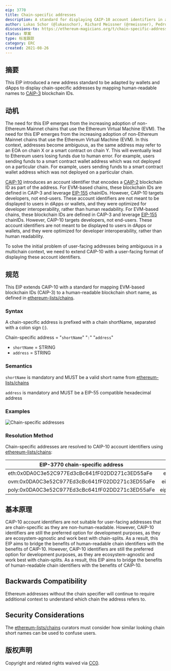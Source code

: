 ```yaml
---
eip: 3770
title: Chain-specific addresses
description: A standard for displaying CAIP-10 account identifiers in a human readable format
author: Lukas Schor (@lukasschor), Richard Meissner (@rmeissner), Pedro Gomes (@pedrouid), ligi <ligi@ligi.de>
discussions-to: https://ethereum-magicians.org/t/chain-specific-addresses/6449
status: 草案
type: 标准跟踪
category: ERC
created: 2021-08-26
---
```


## 摘要
This EIP introduced a new address standard to be adapted by wallets and dApps to display chain-specific addresses by mapping human-readable names to [CAIP-3](https://github.com/ChainAgnostic/CAIPs/blob/master/CAIPs/caip-3.md) blockchain IDs.

## 动机
The need for this EIP emerges from the increasing adoption of non-Ethereum Mainnet chains that use the Ethereum Virtual Machine (EVM). The need for this EIP emerges from the increasing adoption of non-Ethereum Mainnet chains that use the Ethereum Virtual Machine (EVM). In this context, addresses become ambiguous, as the same address may refer to an EOA on chain X or a smart contract on chain Y. This will eventually lead to Ethereum users losing funds due to human error. For example, users sending funds to a smart contract wallet address which was not deployed on a particular chain. For example, users sending funds to a smart contract wallet address which was not deployed on a particular chain.

[CAIP-10](https://github.com/ChainAgnostic/CAIPs/blob/master/CAIPs/caip-10.md) introduces an account identifier that encodes a [CAIP-2](https://github.com/ChainAgnostic/CAIPs/blob/master/CAIPs/caip-2.md) blockchain ID as part of the address. For EVM-based chains, these blockchain IDs are defined in CAIP-3 and leverage [EIP-155](https://github.com/ethereum/EIPs/blob/master/EIPS/eip-155.md) chainIDs. However, CAIP-10 targets developers, not end-users. These account identifiers are not meant to be displayed to users in dApps or wallets, and they were optimized for developer interoperability, rather than human readability. For EVM-based chains, these blockchain IDs are defined in CAIP-3 and leverage [EIP-155](https://github.com/ethereum/EIPs/blob/master/EIPS/eip-155.md) chainIDs. However, CAIP-10 targets developers, not end-users. These account identifiers are not meant to be displayed to users in dApps or wallets, and they were optimized for developer interoperability, rather than human readability.

To solve the initial problem of user-facing addresses being ambiguous in a multichain context, we need to extend CAIP-10 with a user-facing format of displaying these account identifiers.

## 规范
This EIP extends CAIP-10 with a standard for mapping EVM-based blockchain IDs (CAIP-3) to a human-readable blockchain short name, as defined in [ethereum-lists/chains](https://github.com/ethereum-lists/chains).

### Syntax
A chain-specific address is prefixed with a chain shortName, separated with a colon sign (:).

Chain-specific address = "`shortName`" "`:`" "`address`"
- `shortName` = STRING
- `address` = STRING

### Semantics
`shortName` is mandatory and MUST be a valid short name from [ethereum-lists/chains](https://github.com/ethereum-lists/chains)

`address` is mandatory and MUST be a EIP-55 compatible hexadecimal address

### Examples
![Chain-specific addresses](../assets/eip-3770/examples.png "Examples of chain-specific addresses")

### Resolution Method
Chain-specific addresses are resolved to CAIP-10 account identifiers using [ethereum-lists/chains](https://github.com/ethereum-lists/chains):

| EIP-3770 chain-specific address                 |              CAIP-10 account identifier               |
| ----------------------------------------------- |:-----------------------------------------------------:|
| eth:0x0DA0C3e52C977Ed3cBc641fF02DD271c3ED55aFe  |  eip155:1:0x0DA0C3e52C977Ed3cBc641fF02DD271c3ED55aFe  |
| ovm:0x0DA0C3e52C977Ed3cBc641fF02DD271c3ED55aFe  | eip155:10:0x0DA0C3e52C977Ed3cBc641fF02DD271c3ED55aFe  |
| poly:0x0DA0C3e52C977Ed3cBc641fF02DD271c3ED55aFe | eip155:137:0x0DA0C3e52C977Ed3cBc641fF02DD271c3ED55aFe |

## 基本原理
CAIP-10 account identifiers are not suitable for user-facing addresses that are chain-specific as they are non-human-readable. However, CAIP-10 identifiers are still the preferred option for development purposes, as they are ecosystem-agnostic and work best with chain-splits. As a result, this EIP aims to bridge the benefits of human-readable chain identifiers with the benefits of CAIP-10. However, CAIP-10 identifiers are still the preferred option for development purposes, as they are ecosystem-agnostic and work best with chain-splits. As a result, this EIP aims to bridge the benefits of human-readable chain identifiers with the benefits of CAIP-10.

## Backwards Compatibility
Ethereum addresses without the chain specifier will continue to require additional context to understand which chain the address refers to.

## Security Considerations
The [ethereum-lists/chains](https://github.com/ethereum-lists/chains) curators must consider how similar looking chain short names can be used to confuse users.

## 版权声明
Copyright and related rights waived via [CC0](../LICENSE.md).

